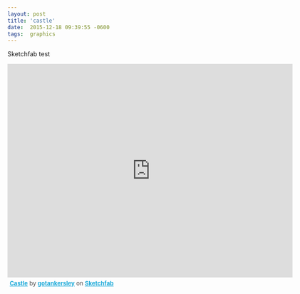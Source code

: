 ```yaml
---
layout: post
title: 'castle'
date:  2015-12-18 09:39:55 -0600
tags:  graphics
---
```

Sketchfab test

<!--more-->
<iframe width="640" height="480" src="https://sketchfab.com/models/83fda1ff7fee489eb5372b364745992f/embed" frameborder="0" allowfullscreen mozallowfullscreen="true" webkitallowfullscreen="true" onmousewheel=""></iframe><p style="font-size: 13px; font-weight: normal; margin: 5px; color: #4A4A4A;">
    <a href="https://sketchfab.com/models/83fda1ff7fee489eb5372b364745992f?utm_source=oembed&utm_medium=embed&utm_campaign=83fda1ff7fee489eb5372b364745992f" target="_blank" style="font-weight: bold; color: #1CAAD9;">Castle</a>
    by <a href="https://sketchfab.com/gotankersley?utm_source=oembed&utm_medium=embed&utm_campaign=83fda1ff7fee489eb5372b364745992f" target="_blank" style="font-weight: bold; color: #1CAAD9;">gotankersley</a>
    on <a href="https://sketchfab.com?utm_source=oembed&utm_medium=embed&utm_campaign=83fda1ff7fee489eb5372b364745992f" target="_blank" style="font-weight: bold; color: #1CAAD9;">Sketchfab</a>
</p>

